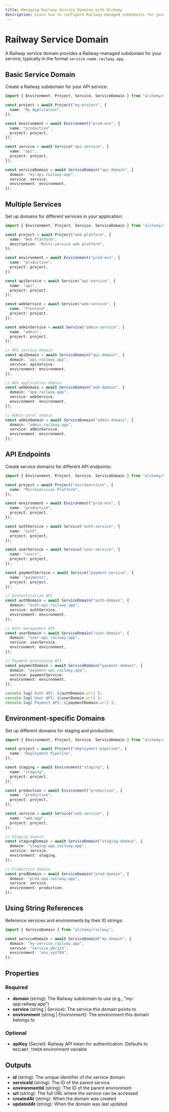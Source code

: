 ```yaml
---
title: Managing Railway Service Domains with Alchemy
description: Learn how to configure Railway-managed subdomains for your services using Alchemy for easy web access.
---
```


# Railway Service Domain

A Railway service domain provides a Railway-managed subdomain for your service, typically in the format `service-name.railway.app`.

## Basic Service Domain

Create a Railway subdomain for your API service:

```typescript
import { Environment, Project, Service, ServiceDomain } from "alchemy/railway";

const project = await Project("my-project", {
  name: "My Application",
});

const environment = await Environment("prod-env", {
  name: "production",
  project: project,
});

const service = await Service("api-service", {
  name: "api",
  project: project,
});

const serviceDomain = await ServiceDomain("api-domain", {
  domain: "my-api.railway.app",
  service: service,
  environment: environment,
});
```

## Multiple Services

Set up domains for different services in your application:

```typescript
import { Environment, Project, Service, ServiceDomain } from "alchemy/railway";

const project = await Project("web-platform", {
  name: "Web Platform",
  description: "Multi-service web platform",
});

const environment = await Environment("prod-env", {
  name: "production",
  project: project,
});

const apiService = await Service("api-service", {
  name: "api",
  project: project,
});

const webService = await Service("web-service", {
  name: "frontend",
  project: project,
});

const adminService = await Service("admin-service", {
  name: "admin",
  project: project,
});

// API service domain
const apiDomain = await ServiceDomain("api-domain", {
  domain: "api.railway.app",
  service: apiService,
  environment: environment,
});

// Web application domain
const webDomain = await ServiceDomain("web-domain", {
  domain: "app.railway.app",
  service: webService,
  environment: environment,
});

// Admin panel domain
const adminDomain = await ServiceDomain("admin-domain", {
  domain: "admin.railway.app",
  service: adminService,
  environment: environment,
});
```

## API Endpoints

Create service domains for different API endpoints:

```typescript
import { Environment, Project, Service, ServiceDomain } from "alchemy/railway";

const project = await Project("microservices", {
  name: "Microservices Platform",
});

const environment = await Environment("prod-env", {
  name: "production",
  project: project,
});

const authService = await Service("auth-service", {
  name: "auth",
  project: project,
});

const userService = await Service("user-service", {
  name: "users",
  project: project,
});

const paymentService = await Service("payment-service", {
  name: "payments",
  project: project,
});

// Authentication API
const authDomain = await ServiceDomain("auth-domain", {
  domain: "auth-api.railway.app",
  service: authService,
  environment: environment,
});

// User management API
const userDomain = await ServiceDomain("user-domain", {
  domain: "user-api.railway.app",
  service: userService,
  environment: environment,
});

// Payment processing API
const paymentDomain = await ServiceDomain("payment-domain", {
  domain: "payment-api.railway.app",
  service: paymentService,
  environment: environment,
});

console.log(`Auth API: ${authDomain.url}`);
console.log(`User API: ${userDomain.url}`);
console.log(`Payment API: ${paymentDomain.url}`);
```

## Environment-specific Domains

Set up different domains for staging and production:

```typescript
import { Environment, Project, Service, ServiceDomain } from "alchemy/railway";

const project = await Project("deployment-pipeline", {
  name: "Deployment Pipeline",
});

const staging = await Environment("staging", {
  name: "staging",
  project: project,
});

const production = await Environment("production", {
  name: "production",
  project: project,
});

const service = await Service("web-service", {
  name: "web-app",
  project: project,
});

// Staging domain
const stagingDomain = await ServiceDomain("staging-domain", {
  domain: "staging-app.railway.app",
  service: service,
  environment: staging,
});

// Production domain
const prodDomain = await ServiceDomain("prod-domain", {
  domain: "prod-app.railway.app",
  service: service,
  environment: production,
});
```

## Using String References

Reference services and environments by their ID strings:

```typescript
import { ServiceDomain } from "alchemy/railway";

const serviceDomain = await ServiceDomain("my-domain", {
  domain: "my-service.railway.app",
  service: "service_abc123",
  environment: "env_xyz789",
});
```

## Properties

### Required

- **domain** (string): The Railway subdomain to use (e.g., "my-app.railway.app")
- **service** (string | Service): The service this domain points to
- **environment** (string | Environment): The environment this domain belongs to

### Optional

- **apiKey** (Secret): Railway API token for authentication. Defaults to `RAILWAY_TOKEN` environment variable

## Outputs

- **id** (string): The unique identifier of the service domain
- **serviceId** (string): The ID of the parent service
- **environmentId** (string): The ID of the parent environment
- **url** (string): The full URL where the service can be accessed
- **createdAt** (string): When the domain was created
- **updatedAt** (string): When the domain was last updated
